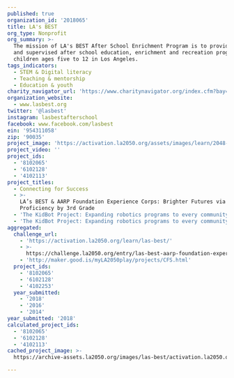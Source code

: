 ```yaml
---
published: true
organization_id: '2018065'
title: LA's BEST
org_type: Nonprofit
org_summary: >-
  The mission of LA's BEST After School Enrichment Program is to provide a safe
  and supervised after school education, enrichment and recreation program for
  children ages five to 12 in Los Angeles.
tags_indicators:
  - STEM & Digital literacy
  - Teaching & mentorship
  - Education & youth
charity_navigator_url: 'https://www.charitynavigator.org/index.cfm?bay=search.profile&ein=954311058'
organization_website:
  - www.lasbest.org
twitter: '@lasbest'
instagram: lasbestafterschool
facebook: www.facebook.com/lasbest
ein: '954311058'
zip: '90035'
project_image: 'https://activation.la2050.org/assets/images/learn/2048-wide/las-best.jpg'
project_video: ''
project_ids:
  - '8102065'
  - '6102128'
  - '4102113'
project_titles:
  - Connecting for Success
  - >-
    LA’s BEST & AARP Foundation Experience Corps: Brighter Futures via Reading
    Proficiency by 3rd Grade
  - 'The KidBot Project: Expanding robotics programs to every community in LA!'
  - 'The KidBot Project: Expanding robotics programs to every community in LA! '
aggregated:
  challenge_url:
    - 'https://activation.la2050.org/learn/las-best/'
    - >-
      https://challenge.la2050.org/entry/las-best-aarp-foundation-experience-corps-brighter-futures-via-reading-proficiency-by-3rd-grade
    - 'http://maker.good.is/myLA2050play/projects/CFS.html'
  project_ids:
    - '8102065'
    - '6102128'
    - '4102253'
  year_submitted:
    - '2018'
    - '2016'
    - '2014'
year_submitted: '2018'
calculated_project_ids:
  - '8102065'
  - '6102128'
  - '4102113'
cached_project_image: >-
  https://archive-assets.la2050.org/images/las-best/activation.la2050.org/assets/images/learn/2048-wide/las-best.jpg

---
```

